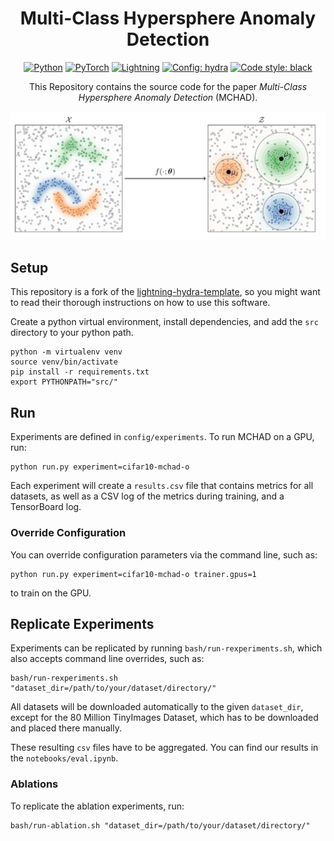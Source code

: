 <div align="center">

# Multi-Class Hypersphere Anomaly Detection 


<a href="https://www.python.org/"><img alt="Python" src="https://img.shields.io/badge/-Python 3.7+-blue?style=for-the-badge&logo=python&logoColor=white"></a>
<a href="https://pytorch.org/get-started/locally/"><img alt="PyTorch" src="https://img.shields.io/badge/-PyTorch 1.8+-ee4c2c?style=for-the-badge&logo=pytorch&logoColor=white"></a>
<a href="https://pytorchlightning.ai/"><img alt="Lightning" src="https://img.shields.io/badge/-Lightning 1.5+-792ee5?style=for-the-badge&logo=pytorchlightning&logoColor=white"></a>
<a href="https://hydra.cc/"><img alt="Config: hydra" src="https://img.shields.io/badge/config-hydra 1.1-89b8cd?style=for-the-badge&labelColor=gray"></a>
<a href="https://black.readthedocs.io/en/stable/"><img alt="Code style: black" src="https://img.shields.io/badge/code%20style-black-black.svg?style=for-the-badge&labelColor=gray"></a>

This Repository contains the source code for the paper 
_Multi-Class Hypersphere Anomaly Detection_ (MCHAD). 

![mchad](img/mchad.png)

</div>

## Setup
This repository is a fork of the
[lightning-hydra-template](https://github.com/ashleve/lightning-hydra-template), so you might 
want to read their thorough instructions on how to use this software.

Create a python virtual environment, install dependencies, and 
add the `src`  directory to your python path. 

```
python -m virtualenv venv 
source venv/bin/activate
pip install -r requirements.txt
export PYTHONPATH="src/"
```

## Run

Experiments are defined in `config/experiments`. 
To run MCHAD on a GPU, run:

```
python run.py experiment=cifar10-mchad-o
```

Each experiment will create a `results.csv` file that contains metrics for all datasets, as 
well as a CSV log of the metrics during training, and a TensorBoard log. 

### Override Configuration
You can override configuration parameters via the command line, such as:
```shell
python run.py experiment=cifar10-mchad-o trainer.gpus=1 
```
to train on the GPU. 

## Replicate Experiments 
Experiments can be replicated by running `bash/run-rexperiments.sh`, 
which also accepts command line overrides, such as:
```
bash/run-rexperiments.sh "dataset_dir=/path/to/your/dataset/directory/"
```

All datasets will be downloaded automatically to the given `dataset_dir`, 
except for the 80 Million TinyImages Dataset, which has to be downloaded and placed there manually.

These resulting `csv` files have to be aggregated. 
You can find our results in the `notebooks/eval.ipynb`.

### Ablations 

To replicate the ablation experiments, run: 
```shell
bash/run-ablation.sh "dataset_dir=/path/to/your/dataset/directory/"
```

